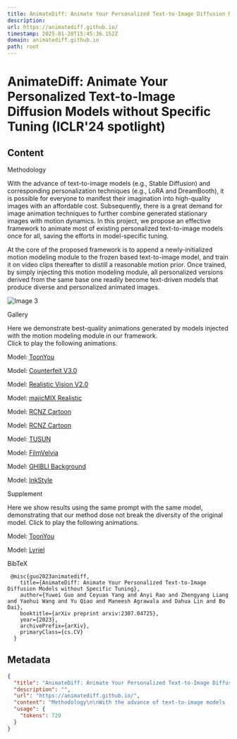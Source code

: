 ```yaml
---
title: AnimateDiff: Animate Your Personalized Text-to-Image Diffusion Models without Specific Tuning (ICLR'24 spotlight)
description: 
url: https://animatediff.github.io/
timestamp: 2025-01-20T15:45:36.152Z
domain: animatediff.github.io
path: root
---
```


# AnimateDiff: Animate Your Personalized Text-to-Image Diffusion Models without Specific Tuning (ICLR'24 spotlight)



## Content

Methodology

With the advance of text-to-image models (e.g., Stable Diffusion) and corresponding personalization techniques (e.g., LoRA and DreamBooth), it is possible for everyone to manifest their imagination into high-quality images with an affordable cost. Subsequently, there is a great demand for image animation techniques to further combine generated stationary images with motion dynamics. In this project, we propose an effective framework to animate most of existing personalized text-to-image models once for all, saving the efforts in model-specific tuning.

At the core of the proposed framework is to append a newly-initialized motion modeling module to the frozen based text-to-image model, and train it on video clips thereafter to distill a reasonable motion prior. Once trained, by simply injecting this motion modeling module, all personalized versions derived from the same base one readily become text-driven models that produce diverse and personalized animated images.

![Image 3](https://animatediff.github.io/figs/framework.jpg)

Gallery

Here we demonstrate best-quality animations generated by models injected with the motion modeling module in our framework.  
Click to play the following animations.

Model: [ToonYou](https://civitai.com/models/30240/toonyou)

Model: [Counterfeit V3.0](https://civitai.com/models/4468/counterfeit-v30)

Model: [Realistic Vision V2.0](https://civitai.com/models/4201/realistic-vision-v20)

Model: [majicMIX Realistic](https://civitai.com/models/43331/majicmix-realistic)

Model: [RCNZ Cartoon](https://civitai.com/models/66347/rcnz-cartoon-3d)

Model: [RCNZ Cartoon](https://civitai.com/models/66347/rcnz-cartoon-3d)

Model: [TUSUN](https://civitai.com/models/33194/pallass-catmanul-lora)

Model: [FilmVelvia](https://civitai.com/models/33208/filmgirl-film-grain-lora-and-loha)

Model: [GHIBLI Background](https://civitai.com/models/54233/ghiblibackground)

Model: [InkStyle](https://civitai.com/models/73305/zyd232s-ink-style)

Supplement

Here we show results using the same prompt with the same model, demonstrating that our method dose not break the diversity of the original model. Click to play the following animations.

Model: [ToonYou](https://civitai.com/models/30240/toonyou)

Model: [Lyriel](https://civitai.com/models/22922/lyriel)

BibTeX

```
 @misc{guo2023animatediff,  
    title={AnimateDiff: Animate Your Personalized Text-to-Image Diffusion Models without Specific Tuning},  
    author={Yuwei Guo and Ceyuan Yang and Anyi Rao and Zhengyang Liang and Yaohui Wang and Yu Qiao and Maneesh Agrawala and Dahua Lin and Bo Dai},  
    booktitle={arXiv preprint arxiv:2307.04725},  
    year={2023},  
    archivePrefix={arXiv},  
    primaryClass={cs.CV}  
  } 
```

## Metadata

```json
{
  "title": "AnimateDiff: Animate Your Personalized Text-to-Image Diffusion Models without Specific Tuning (ICLR'24 spotlight)",
  "description": "",
  "url": "https://animatediff.github.io/",
  "content": "Methodology\n\nWith the advance of text-to-image models (e.g., Stable Diffusion) and corresponding personalization techniques (e.g., LoRA and DreamBooth), it is possible for everyone to manifest their imagination into high-quality images with an affordable cost. Subsequently, there is a great demand for image animation techniques to further combine generated stationary images with motion dynamics. In this project, we propose an effective framework to animate most of existing personalized text-to-image models once for all, saving the efforts in model-specific tuning.\n\nAt the core of the proposed framework is to append a newly-initialized motion modeling module to the frozen based text-to-image model, and train it on video clips thereafter to distill a reasonable motion prior. Once trained, by simply injecting this motion modeling module, all personalized versions derived from the same base one readily become text-driven models that produce diverse and personalized animated images.\n\n![Image 3](https://animatediff.github.io/figs/framework.jpg)\n\nGallery\n\nHere we demonstrate best-quality animations generated by models injected with the motion modeling module in our framework.  \nClick to play the following animations.\n\nModel: [ToonYou](https://civitai.com/models/30240/toonyou)\n\nModel: [Counterfeit V3.0](https://civitai.com/models/4468/counterfeit-v30)\n\nModel: [Realistic Vision V2.0](https://civitai.com/models/4201/realistic-vision-v20)\n\nModel: [majicMIX Realistic](https://civitai.com/models/43331/majicmix-realistic)\n\nModel: [RCNZ Cartoon](https://civitai.com/models/66347/rcnz-cartoon-3d)\n\nModel: [RCNZ Cartoon](https://civitai.com/models/66347/rcnz-cartoon-3d)\n\nModel: [TUSUN](https://civitai.com/models/33194/pallass-catmanul-lora)\n\nModel: [FilmVelvia](https://civitai.com/models/33208/filmgirl-film-grain-lora-and-loha)\n\nModel: [GHIBLI Background](https://civitai.com/models/54233/ghiblibackground)\n\nModel: [InkStyle](https://civitai.com/models/73305/zyd232s-ink-style)\n\nSupplement\n\nHere we show results using the same prompt with the same model, demonstrating that our method dose not break the diversity of the original model. Click to play the following animations.\n\nModel: [ToonYou](https://civitai.com/models/30240/toonyou)\n\nModel: [Lyriel](https://civitai.com/models/22922/lyriel)\n\nBibTeX\n\n```\n @misc{guo2023animatediff,  \n    title={AnimateDiff: Animate Your Personalized Text-to-Image Diffusion Models without Specific Tuning},  \n    author={Yuwei Guo and Ceyuan Yang and Anyi Rao and Zhengyang Liang and Yaohui Wang and Yu Qiao and Maneesh Agrawala and Dahua Lin and Bo Dai},  \n    booktitle={arXiv preprint arxiv:2307.04725},  \n    year={2023},  \n    archivePrefix={arXiv},  \n    primaryClass={cs.CV}  \n  } \n```",
  "usage": {
    "tokens": 720
  }
}
```
